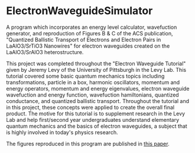 # ElectronWaveguideSimulator
A program which incorporates an energy level calculator, wavefuction generator, and reproduction of Figures B &amp; C of the ACS publication, "Quantized Ballistic Transport of Electrons and Electron Pairs in LaAlO3/SrTiO3 Nanowires" for electron waveguides created on the LaAlO3/SrAlO3 heterostructure.

This project was completed throughout the "Electron Waveguide Tutorial" given by Jeremy Levy of the University of Pittsburgh in the Levy Lab. This tutorial covered some basic quantum mechanics topics including transformations, particle in a box, harmonic oscillators, momentum and energy operators, momentum and energy eigenvalues, electron waveguide wavefuction and energy function, wavefuction hamiltonians, quantized conductance, and quantized ballistic transport. Throughout the tutorial and in this project, these concepts were applied to create the overall final product. The motive for this tutorial is to supplement research in the Levy Lab and help first/second year undergraduates understand elementary quantum mechanics and the basics of electron waveguides, a subject that is highly involved in today's physics research.

The figures reproduced in this program are published in [this paper](https://pubs.acs.org/doi/10.1021/acs.nanolett.8b01614).
